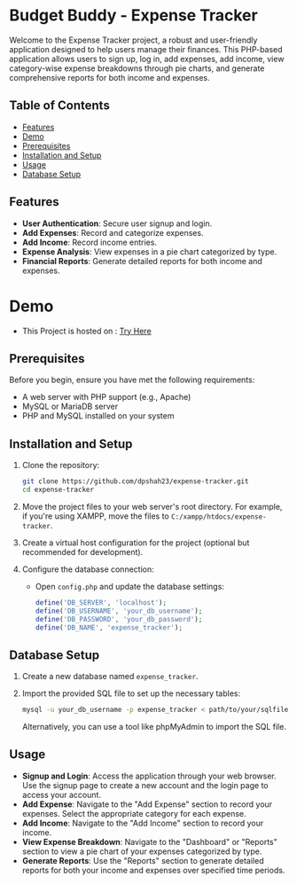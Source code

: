 # Budget Buddy - Expense Tracker

Welcome to the Expense Tracker project, a robust and user-friendly application designed to help users manage their finances. This PHP-based application allows users to sign up, log in, add expenses, add income, view category-wise expense breakdowns through pie charts, and generate comprehensive reports for both income and expenses.

## Table of Contents

- [Features](#features)
- [Demo](#Demo)
- [Prerequisites](#prerequisites)
- [Installation and Setup](#installation-and-setup)
- [Usage](#usage)
- [Database Setup](#database-setup)


## Features

- **User Authentication**: Secure user signup and login.
- **Add Expenses**: Record and categorize expenses.
- **Add Income**: Record income entries.
- **Expense Analysis**: View expenses in a pie chart categorized by type.
- **Financial Reports**: Generate detailed reports for both income and expenses.

# Demo

- This Project is hosted on :  [Try Here](https://budget-buddy1.000webhostapp.com/)
  
## Prerequisites

Before you begin, ensure you have met the following requirements:

- A web server with PHP support (e.g., Apache)
- MySQL or MariaDB server
- PHP and MySQL installed on your system

## Installation and Setup

1. Clone the repository:
   ```sh
   git clone https://github.com/dpshah23/expense-tracker.git
   cd expense-tracker
   ```

2. Move the project files to your web server's root directory. For example, if you're using XAMPP, move the files to `C:/xampp/htdocs/expense-tracker`.

3. Create a virtual host configuration for the project (optional but recommended for development).

4. Configure the database connection:
   - Open `config.php` and update the database settings:
     ```php
     define('DB_SERVER', 'localhost');
     define('DB_USERNAME', 'your_db_username');
     define('DB_PASSWORD', 'your_db_password');
     define('DB_NAME', 'expense_tracker');
     ```

## Database Setup

1. Create a new database named `expense_tracker`.

2. Import the provided SQL file to set up the necessary tables:
   ```sh
   mysql -u your_db_username -p expense_tracker < path/to/your/sqlfile.sql
   ```
   Alternatively, you can use a tool like phpMyAdmin to import the SQL file.

## Usage

- **Signup and Login**: Access the application through your web browser. Use the signup page to create a new account and the login page to access your account.
- **Add Expense**: Navigate to the "Add Expense" section to record your expenses. Select the appropriate category for each expense.
- **Add Income**: Navigate to the "Add Income" section to record your income.
- **View Expense Breakdown**: Navigate to the "Dashboard" or "Reports" section to view a pie chart of your expenses categorized by type.
- **Generate Reports**: Use the "Reports" section to generate detailed reports for both your income and expenses over specified time periods.

